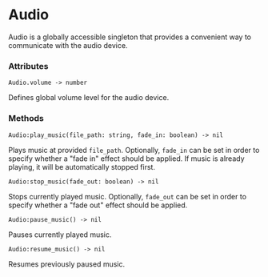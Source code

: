 # Audio
Audio is a globally accessible singleton that provides a convenient way to communicate with the audio device.


### Attributes

```
Audio.volume -> number
```

Defines global volume level for the audio device.


### Methods

```
Audio:play_music(file_path: string, fade_in: boolean) -> nil
```
Plays music at provided `file_path`. Optionally, `fade_in` can be set in order to specify whether a "fade in" effect should
be applied. If music is already playing, it will be automatically stopped first.

```
Audio:stop_music(fade_out: boolean) -> nil
```
Stops currently played music. Optionally, `fade_out` can be set in order to specify whether a "fade out" effect should be
applied.

```
Audio:pause_music() -> nil
```
Pauses currently played music.

```
Audio:resume_music() -> nil
```
Resumes previously paused music.
